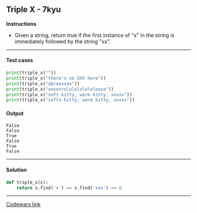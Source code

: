 ## Triple X - 7kyu

**Instructions**

- Given a string, return true if the first instance of "x" in the string is immediately followed by the string "xx".

---

#### Test cases

```python
print(triple_x(""))
print(triple_x("there's no XXX here"))
print(triple_x("abraxxxas"))
print(triple_x("xoxotrololololololoxxx"))
print(triple_x("soft kitty, warm kitty, xxxxx"))
print(triple_x("softx kitty, warm kitty, xxxxx"))
```

#### Output 

```
False
False
True
False
True
False
```

---

#### Solution

```python
def triple_x(s):
    return s.find('x') == s.find('xxx') >= 0
```

---

[Codewars link](https://www.codewars.com/kata/568dc69683322417eb00002c)
